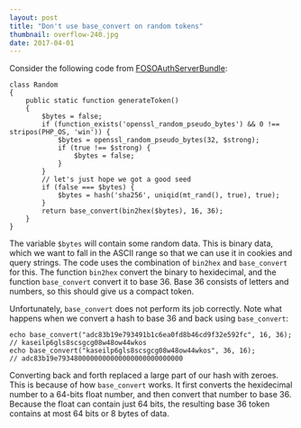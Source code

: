 ```yaml
---
layout: post
title: "Don't use base_convert on random tokens"
thumbnail: overflow-240.jpg
date: 2017-04-01
---
```


Consider the following code from [FOSOAuthServerBundle](https://github.com/FriendsOfSymfony/FOSOAuthServerBundle/blob/master/Util/Random.php):

    class Random
    {
        public static function generateToken()
        {
            $bytes = false;
            if (function_exists('openssl_random_pseudo_bytes') && 0 !== stripos(PHP_OS, 'win')) {
                $bytes = openssl_random_pseudo_bytes(32, $strong);
                if (true !== $strong) {
                    $bytes = false;
                }
            }
            // let's just hope we got a good seed
            if (false === $bytes) {
                $bytes = hash('sha256', uniqid(mt_rand(), true), true);
            }
            return base_convert(bin2hex($bytes), 16, 36);
        }
    }

The variable `$bytes` will contain some random data. This is binary data, which we want to fall in the ASCII range so that we can use it in cookies and query strings. The code uses the combination of `bin2hex` and `base_convert` for this. The function `bin2hex` convert the binary to hexidecimal, and the function `base_convert` convert it to base 36. Base 36 consists of letters and numbers, so this should give us a compact token.

Unfortunately, `base_convert` does not perform its job correctly. Note what happens when we convert a hash to base 36 and back using `base_convert`:

    echo base_convert("adc83b19e793491b1c6ea0fd8b46cd9f32e592fc", 16, 36);
    // kaseilp6gls8scsgcg08w48ow44wkos
    echo base_convert("kaseilp6gls8scsgcg08w48ow44wkos", 36, 16);
    // adc83b19e7934800000000000000000000000000

Converting back and forth replaced a large part of our hash with zeroes. This is because of how `base_convert` works. It first converts the hexidecimal number to a 64-bits float number, and then convert that number to base 36. Because the float can contain just 64 bits, the resulting base 36 token contains at most 64 bits or 8 bytes of data.
